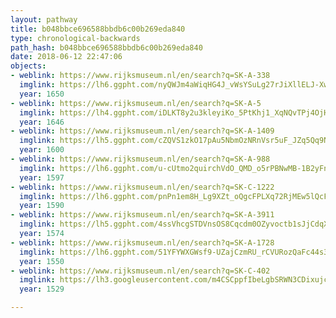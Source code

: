 ```yaml
---
layout: pathway
title: b048bbce696588bbdb6c00b269eda840
type: chronological-backwards
path_hash: b048bbce696588bbdb6c00b269eda840
date: 2018-06-12 22:47:06
objects:
- weblink: https://www.rijksmuseum.nl/en/search?q=SK-A-338
  imglink: https://lh6.ggpht.com/nyQWJm4aWiqHG4J_vWsYSuLg27rJiXllELJ-XwSBiNmO-UqedTYV-YzrS567_4av0X3qO8q6vFIEfvG8XhD68pKTyS0=s200
  year: 1650
- weblink: https://www.rijksmuseum.nl/en/search?q=SK-A-5
  imglink: https://lh4.ggpht.com/iDLKT8y2u3kleyiKo_5PtKhj1_XqNQvTPj4OjHcNKioX9GIoBzdHdxAOBZHH2eSwuncWWhvMrhmnXveL9pg6KE2KeA=s200
  year: 1646
- weblink: https://www.rijksmuseum.nl/en/search?q=SK-A-1409
  imglink: https://lh5.ggpht.com/cZQVS1zkO17pAu5NbmOzNRnVsr5uF_JZq5Qq9NFv5PvpuALH27GfBqUdM9N9tPdFxW17uFNmotWMOTYpQ8c9sbSZNQ=s200
  year: 1600
- weblink: https://www.rijksmuseum.nl/en/search?q=SK-A-988
  imglink: https://lh6.ggpht.com/u-cUtmo2quirchVdO_QMD_o5rPBNwMB-1B2yFncdNztsOf_Q--lQzhCwJVckl0wV5oSHCZUG3Hjhb6LNg9S39YMaZIo=s200
  year: 1597
- weblink: https://www.rijksmuseum.nl/en/search?q=SK-C-1222
  imglink: https://lh6.ggpht.com/pnPn1em8H_Lg9XZt_oQgcFPLXq72RjMEw5lQcFzSr-_QDDJ7Pjna-LmujMSizbQuWODb8DUk954qA7igf64v_eP9JTty=s200
  year: 1590
- weblink: https://www.rijksmuseum.nl/en/search?q=SK-A-3911
  imglink: https://lh5.ggpht.com/4ssVhcgSTDVnsOS8Cqcdm0OZyvoctb1sJjCdqX3Kw3H7PHFff0zj1nUDl7ZpWR95HG8JiHK_agpbOMwHTnP0A3IIqA=s200
  year: 1574
- weblink: https://www.rijksmuseum.nl/en/search?q=SK-A-1728
  imglink: https://lh6.ggpht.com/51YFYWXGWsf9-UZajCzmRU_rCVURozQaFc44s3pgGC1A4Vv7I0NV-z5zUH7KeWqtktgNrH-ST9cTPDLOTZcBKx6Y3RQ=s200
  year: 1550
- weblink: https://www.rijksmuseum.nl/en/search?q=SK-C-402
  imglink: https://lh3.googleusercontent.com/m4CSCppfIbeLgbSRWN3CDixujcjRseI19LiCxgx00RZMLr7qvD4GFuhIossUz7bqwI_7f32qalrleuLhiQGj1B7NsjM=s200
  year: 1529

---
```


